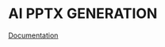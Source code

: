 # AI PPTX GENERATION

[Documentation](https://docs.google.com/document/d/1zJ5VKFvjn8Zas2l3dZkscJnHlurqETFyhemlzf49Sf0/edit?usp=sharing)